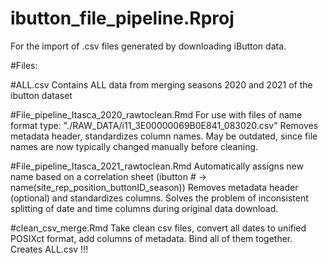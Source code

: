 # ibutton_file_pipeline.Rproj
For the import of .csv files generated by downloading iButton data.

#Files:

#ALL.csv
Contains ALL data from merging seasons 2020 and 2021 of the ibutton dataset

#File_pipeline_Itasca_2020_rawtoclean.Rmd
For use with files of name format type: "./RAW_DATA/i11_3E00000069B0E841_083020.csv"
Removes metadata header, standardizes column names.
May be outdated, since file names are now typically changed manually before cleaning.


#File_pipeline_Itasca_2021_rawtoclean.Rmd
Automatically assigns new name based on a correlation sheet (ibutton # -> name(site_rep_position_buttonID_season))
Removes metadata header (optional) and standardizes columns. Solves the problem of inconsistent splitting of date and time columns during original data download.


#clean_csv_merge.Rmd
Take clean csv files, convert all dates to unified POSIXct format, add columns of metadata.
Bind all of them together.
Creates ALL.csv !!!